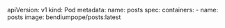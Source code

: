 apiVersion: v1
kind: Pod
metadata:
  name: posts
spec:
  containers:
    - name: posts
      image:  bendiumpope/posts:latest
